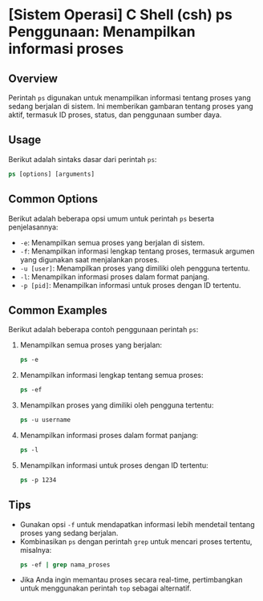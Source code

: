 # [Sistem Operasi] C Shell (csh) ps Penggunaan: Menampilkan informasi proses

## Overview
Perintah `ps` digunakan untuk menampilkan informasi tentang proses yang sedang berjalan di sistem. Ini memberikan gambaran tentang proses yang aktif, termasuk ID proses, status, dan penggunaan sumber daya.

## Usage
Berikut adalah sintaks dasar dari perintah `ps`:

```csh
ps [options] [arguments]
```

## Common Options
Berikut adalah beberapa opsi umum untuk perintah `ps` beserta penjelasannya:

- `-e`: Menampilkan semua proses yang berjalan di sistem.
- `-f`: Menampilkan informasi lengkap tentang proses, termasuk argumen yang digunakan saat menjalankan proses.
- `-u [user]`: Menampilkan proses yang dimiliki oleh pengguna tertentu.
- `-l`: Menampilkan informasi proses dalam format panjang.
- `-p [pid]`: Menampilkan informasi untuk proses dengan ID tertentu.

## Common Examples
Berikut adalah beberapa contoh penggunaan perintah `ps`:

1. Menampilkan semua proses yang berjalan:
   ```csh
   ps -e
   ```

2. Menampilkan informasi lengkap tentang semua proses:
   ```csh
   ps -ef
   ```

3. Menampilkan proses yang dimiliki oleh pengguna tertentu:
   ```csh
   ps -u username
   ```

4. Menampilkan informasi proses dalam format panjang:
   ```csh
   ps -l
   ```

5. Menampilkan informasi untuk proses dengan ID tertentu:
   ```csh
   ps -p 1234
   ```

## Tips
- Gunakan opsi `-f` untuk mendapatkan informasi lebih mendetail tentang proses yang sedang berjalan.
- Kombinasikan `ps` dengan perintah `grep` untuk mencari proses tertentu, misalnya:
  ```csh
  ps -ef | grep nama_proses
  ```
- Jika Anda ingin memantau proses secara real-time, pertimbangkan untuk menggunakan perintah `top` sebagai alternatif.